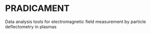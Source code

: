 # PRADICAMENT
Data analysis tools for electromagnetic field measurement by particle deflectometry in plasmas
